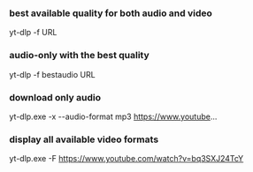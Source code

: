### best available quality for both audio and video

yt-dlp -f URL

### audio-only with the best quality

yt-dlp -f bestaudio URL

### download only audio

yt-dlp.exe -x --audio-format mp3 https://www.youtube...

### display all available video formats

yt-dlp.exe -F https://www.youtube.com/watch?v=bq3SXJ24TcY

###
